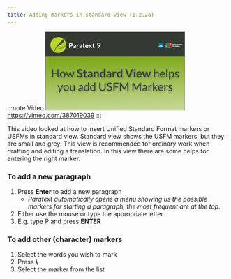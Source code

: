 ```yaml
---
title: Adding markers in standard view (1.2.2a)
---
```


:::note Video
[![ ](../../media/1.2.2a.png)](https://vimeo.com/387019039)  
https://vimeo.com/387019039
:::

This video looked at how to insert Unified Standard Format markers or USFMs in standard view. Standard view shows the USFM markers, but they are small and grey. This view is recommended for ordinary work when drafting and editing a translation. In this view there are some helps for entering the right marker.

### To add a new paragraph

1.  Press **Enter** to add a new paragraph  
    -  *Paratext automatically opens a menu showing us the possible markers for starting a paragraph, the most frequent are at the top*.
1.  Either use the mouse or type the appropriate letter
1.  E.g. type P and press **ENTER**

### To add other (character) markers

1.  Select the words you wish to mark
1.  Press **\\**
1.  Select the marker from the list

